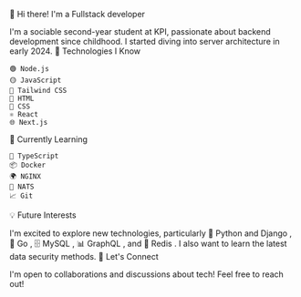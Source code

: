 👋 Hi there! I'm a Fullstack developer

I'm a sociable second-year student at KPI, passionate about backend development since childhood. I started diving into server architecture in early 2024.
🌟 Technologies I Know

    🟢 Node.js
    🟡 JavaScript
    🎨 Tailwind CSS
    📄 HTML
    📄 CSS
    ⚛️ React
    🌐 Next.js

🚀 Currently Learning

    📘 TypeScript
    📦 Docker
    🌍 NGINX
    🚀 NATS
    📈 Git

💡 Future Interests

I'm excited to explore new technologies, particularly 🐍 Python and Django
, 🌿 Go
, 🗄️ MySQL
, 📊 GraphQL
, and 🚀 Redis
. I also want to learn the latest data security methods.
💬 Let's Connect

I'm open to collaborations and discussions about tech! Feel free to reach out!
